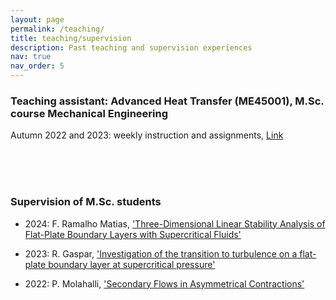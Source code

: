 ```yaml
---
layout: page
permalink: /teaching/
title: teaching/supervision
description: Past teaching and supervision experiences
nav: true
nav_order: 5
---
```


### Teaching assistant: Advanced Heat Transfer (ME45001), M.Sc. course Mechanical Engineering

Autumn 2022 and 2023: weekly instruction and assignments, [Link](https://studiegids.tudelft.nl/a101_displayCourse.do?course_id=57916)

<br><br><br>

### Supervision of M.Sc. students

- 2024: F. Ramalho Matias, ['Three-Dimensional Linear Stability Analysis of Flat-Plate Boundary Layers with Supercritical Fluids'](https://repository.tudelft.nl/record/uuid:2a0f3855-9263-4370-98e7-e64e684cb8c5)

- 2023: R. Gaspar, ['Investigation of the transition to turbulence on a flat-plate boundary layer at supercritical pressure'](https://matheo.uliege.be/handle/2268.2/17888)

- 2022: P. Molahalli, ['Secondary Flows in Asymmetrical Contractions'](https://repository.tudelft.nl/record/uuid:23927cd6-5349-4718-90f5-f5b006a42584)